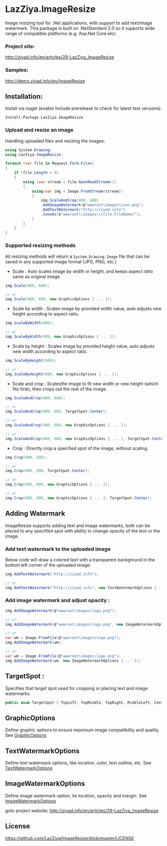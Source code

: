 # LazZiya.ImageResize
Image resizing tool for .Net applications, with support to add text/image watermark.
This package is built on .NetStandard 2.0 so it supports wide range of compatible platforms (e.g. Asp.Net Core etc).

### Project site:
http://ziyad.info/en/articles/29-LazZiya_ImageResize

### Samples:
http://demo.ziyad.info/en/ImageResize

## Installation:

Install via nuget (enable Include prerelease to check for latest test versions):

````
Install-Package LazZiya.ImageResize
````

### Upload and resize an image
Handling uploaded files and resizing the images:

````cs
using System.Drawing;
using LazZiya.ImageResize;

foreach (var file in Request.Form.Files)
{
    if (file.Length > 0)
    {        
        using (var stream = file.OpenReadStream())
        {
            using(var img = Image.FromStream(stream))
            {
                img.ScaleAndCrop(800, 600)
                .AddImageWatermark(@"wwwroot\images\icon.png")
                .AddTextWatermark("http://ziyad.info")
                .SaveAs($"wwwroot\\images\\{file.FileName}");
            }
        }
    }
}
````

### Supported resizing methods
All resizing methods will return a `System.Drawing.Image` file that can be saved in any supported image format (JPG, PNG, etc.)

- Scale :
Auto scales image by width or height, and keeps aspect ratio same as original image
````cs 
img.Scale(800, 600);

// or 
img.Scale(800, 600, new GraphicOptions { ... });
````

- Scale by width :
Scales image by provided width value, auto adjusts new height according to aspect ratio.
````cs
img.ScaleByWidth(800);

// or 
img.ScaleByWidth(800, new GraphicOptions { ... });
````

- Scale by height :
Scales image by provided height value, auto adjusts new width according to aspect ratio.
````cs
img.ScaleByHeight(600);

// or 
img.ScaleByHeight(600, new GraphicOptions { ... });
````

- Scale and crop :
Scalesthe image to fit new width or new height (which fits first), then crops out the rest of the image.
````cs
img.ScaleAndCrop(800, 600);

// or
img.ScaleAndCrop(800, 600, TargetSpot.Center);

// or
img.ScaleAndCrop(800, 600, new GraphicOptions { ... });

// or
img.ScaleAndCrop(800, 600, new GraphicOptions { ... }, TargetSpot.Center);
````

- Crop :
Directly crop a specified spot of the image, without scaling.
````cs 
img.Crop(800, 600);

// or
img.Crop(800, 600, TargetSpot.Center);

// or
img.Crop(800, 600, new GraphicOptions { ... });

// or
img.Crop(800, 600, new GraphicOptions { ... }, TargetSpot.Center);
````

## Adding Watermark
ImageResize supports adding text and image watermarks, both can be placed to any specified spot with ability to change opacity of the text or the image.

### Add text watermark to the uploaded image
Below code will draw a colored text with a transparent background in the bottom left corner of the uploaded image:

````cs
img.AddTextWatermark("http://ziyad.info");

// or
img.AddTextWatermark("http://ziyad.info", new TextWatermarkOptions { ... });
````

### Add image watermark and adjust opacity :
````cs
img.AddImageWatermark(@"wwwroot\images\logo.png");

// or
img.AddImageWatermark(@"wwwroot\images\logo.png", new ImageWatermarkOptions { ... });

// or
var wm = Image.FromFile(@"wwwroot\images\logo.png");
img.AddImageWatermark(wm);

// or
var wm = Image.FromFile(@"wwwroot\images\logo.png");
img.AddImageWatermark(wm, new ImageWatermarkOptions { ... });
````

## TargetSpot :
Specifies that target spot used for cropping or placing text and image watermarks.
````cs
public enum TargetSpot { TopLeft, TopMiddle, TopRight, MiddleLeft, Center, MiddleRight, BottomLeft, BottomMiddle, BottomRight }
````

## GraphicOptions
Define graphic options to ensure maximum image compatibility and quality. 
See [GraphicOptions][1]

## TextWatermarkOptions
Define text watermark options, like locaiton, color, text outline, etc. See [TextWatermarkOptions][2]

## ImageWatermarkOptions
Define image watermark option, lie location, opacity and margin. See [ImageWatermarkOptions][3]


goto project website: http://ziyad.info/en/articles/29-LazZiya_ImageResize

## License
https://github.com/LazZiya/ImageResize/blob/master/LICENSE

[1]: LazZiya.ImageResize/GraphicOptions.cs
[2]: LazZiya.ImageResize/TextWatermarkOptions.cs
[3]: LazZiya.ImageResize/ImageWatermarkOptions.cs
